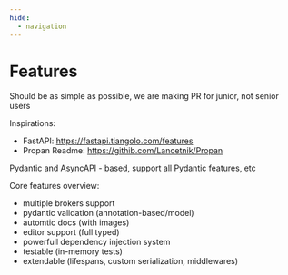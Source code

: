 ```yaml
---
hide:
  - navigation
---
```


# Features

Should be as simple as possible, we are making PR for junior, not senior users

Inspirations:
* FastAPI: https://fastapi.tiangolo.com/features
* Propan Readme: https://githib.com/Lancetnik/Propan

Pydantic and AsyncAPI - based, support all Pydantic features, etc

Core features overview:

* multiple brokers support
* pydantic validation (annotation-based/model)
* automtic docs (with images)
* editor support (full typed)
* powerfull dependency injection system
* testable (in-memory tests)
* extendable (lifespans, custom serialization, middlewares)